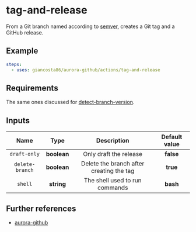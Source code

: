 # tag-and-release

From a Git branch named according to [semver](https://semver.org/), creates a Git tag and a GitHub release.

## Example

```yaml
steps:
  - uses: giancosta86/aurora-github/actions/tag-and-release
```

## Requirements

The same ones discussed for [detect-branch-version](../detect-branch-version/README.md).

## Inputs

|      Name       |    Type     |               Description                | Default value |
| :-------------: | :---------: | :--------------------------------------: | :-----------: |
|  `draft-only`   | **boolean** |          Only draft the release          |   **false**   |
| `delete-branch` | **boolean** | Delete the branch after creating the tag |   **true**    |
|     `shell`     | **string**  |      The shell used to run commands      |   **bash**    |

## Further references

- [aurora-github](../../README.md)
